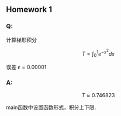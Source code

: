 ## Homework 1

### Q:

计算梯形积分

$$
T = \int_0^1e^{-x^2}dx
$$

误差 $\epsilon=0.00001$


### A:

$$
T \approx 0.746823
$$

main函数中设置函数形式，积分上下限.




